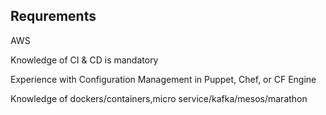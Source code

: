 ## Requrements
AWS

Knowledge of CI & CD is mandatory

Experience with Configuration Management in Puppet, Chef, or CF Engine

Knowledge of dockers/containers,micro service/kafka/mesos/marathon

